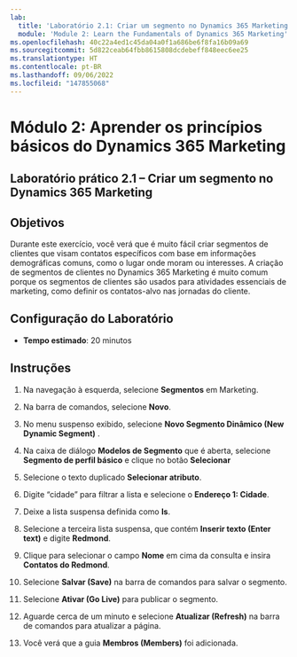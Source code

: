 ```yaml
---
lab:
  title: 'Laboratório 2.1: Criar um segmento no Dynamics 365 Marketing'
  module: 'Module 2: Learn the Fundamentals of Dynamics 365 Marketing'
ms.openlocfilehash: 40c22a4ed1c45da04a0f1a686be6f8fa16b09a69
ms.sourcegitcommit: 5d822ceab64fbb8615808dcdebeff848eec6ee25
ms.translationtype: HT
ms.contentlocale: pt-BR
ms.lasthandoff: 09/06/2022
ms.locfileid: "147855068"
---
```

<a name="module-2-learn-the-fundamentals-of-dynamics-365-marketing"></a>Módulo 2: Aprender os princípios básicos do Dynamics 365 Marketing
========================

## <a name="practice-lab-21---create-a-segment-in-dynamics-365-marketing"></a>Laboratório prático 2.1 – Criar um segmento no Dynamics 365 Marketing

## <a name="objectives"></a>Objetivos

Durante este exercício, você verá que é muito fácil criar segmentos de clientes que visam contatos específicos com base em informações demográficas comuns, como o lugar onde moram ou interesses. A criação de segmentos de clientes no Dynamics 365 Marketing é muito comum porque os segmentos de clientes são usados para atividades essenciais de marketing, como definir os contatos-alvo nas jornadas do cliente.

## <a name="lab-setup"></a>Configuração do Laboratório

  - **Tempo estimado**: 20 minutos

## <a name="instructions"></a>Instruções


1. Na navegação à esquerda, selecione **Segmentos** em Marketing.  

2. Na barra de comandos, selecione **Novo**.

3. No menu suspenso exibido, selecione **Novo Segmento Dinâmico (New Dynamic Segment)** .

4. Na caixa de diálogo **Modelos de Segmento** que é aberta, selecione **Segmento de perfil básico** e clique no botão **Selecionar**

5. Selecione o texto duplicado **Selecionar atributo**.

6. Digite “cidade” para filtrar a lista e selecione o **Endereço 1: Cidade**.

7. Deixe a lista suspensa definida como **Is**. 

8. Selecione a terceira lista suspensa, que contém **Inserir texto (Enter text)** e digite **Redmond**.

9. Clique para selecionar o campo **Nome** em cima da consulta e insira **Contatos do Redmond**.

10. Selecione **Salvar (Save)** na barra de comandos para salvar o segmento.

11. Selecione **Ativar (Go Live)** para publicar o segmento.

12. Aguarde cerca de um minuto e selecione **Atualizar (Refresh)** na barra de comandos para atualizar a página. 

13. Você verá que a guia **Membros (Members)** foi adicionada. 
